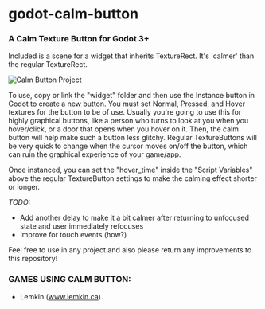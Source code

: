 # godot-calm-button
### A Calm Texture Button for Godot 3+

Included is a scene for a widget that inherits TextureRect.  It's 'calmer' than the regular TextureRect.

![Calm Button Project](https://i.imgur.com/4haHDzR.png)

To use, copy or link the "widget" folder and then use the Instance button in Godot to create a new button.  You must set Normal, Pressed, and Hover textures for the button to be of use.  Usually you're going to use this for highly graphical buttons, like a person who turns to look at you when you hover/click, or a door that opens when you hover on it.  Then, the calm button will help make such a button less glitchy.  Regular TextureButtons will be very quick to change when the cursor moves on/off the button, which can ruin the graphical experience of your game/app.  

Once instanced, you can set the "hover_time" inside the "Script Variables" above the regular TextureButton settings to make the calming effect shorter or longer.

*TODO:*
- Add another delay to make it a bit calmer after returning to unfocused state and user immediately refocuses 
- Improve for touch events (how?)

Feel free to use in any project and also please return any improvements to this repository!

### GAMES USING CALM BUTTON:

- Lemkin (www.lemkin.ca).  
